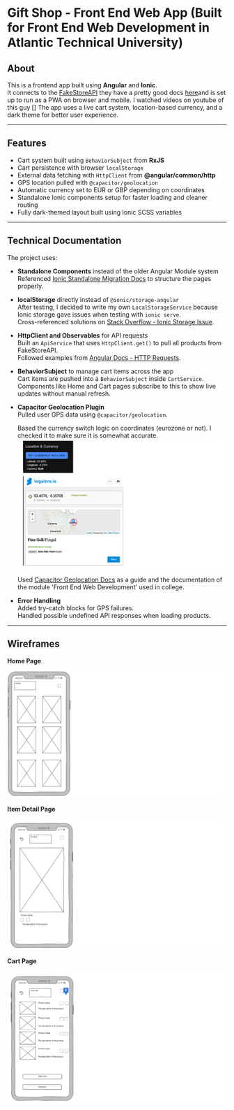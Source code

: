 # Gift Shop - Front End Web App (Built for Front End Web Development in Atlantic Technical University)

## About

This is a frontend app built using **Angular** and **Ionic**.  
It connects to the [FakeStoreAPI](https://fakestoreapi.com/products) they have a pretty good docs [here](https://fakestoreapi.com/docs )and is set up to run as a PWA on browser and mobile.  I watched videos on youtube of this guy []
The app uses a live cart system, location-based currency, and a dark theme for better user experience.

---

## Features

- Cart system built using `BehaviorSubject` from **RxJS**
- Cart persistence with browser `localStorage`
- External data fetching with `HttpClient` from **@angular/common/http**
- GPS location pulled with `@capacitor/geolocation`
- Automatic currency set to EUR or GBP depending on coordinates
- Standalone Ionic components setup for faster loading and cleaner routing
- Fully dark-themed layout built using Ionic SCSS variables

---

## Technical Documentation

The project uses:

- **Standalone Components** instead of the older Angular Module system  
  Referenced [Ionic Standalone Migration Docs](https://ionicframework.com/docs/angular/build-options#standalones) to structure the pages properly.

- **localStorage** directly instead of `@ionic/storage-angular`  
  After testing, I decided to write my own `LocalStorageService` because Ionic storage gave issues when testing with `ionic serve`.  
  Cross-referenced solutions on [Stack Overflow - Ionic Storage Issue](https://stackoverflow.com/questions/74439365/no-available-storage-method-found-in-ionic-angular).

- **HttpClient and Observables** for API requests  
  Built an `ApiService` that uses `HttpClient.get()` to pull all products from FakeStoreAPI.  
  Followed examples from [Angular Docs - HTTP Requests](https://angular.io/guide/http).

- **BehaviorSubject** to manage cart items across the app  
  Cart items are pushed into a `BehaviorSubject` inside `CartService`.  
  Components like Home and Cart pages subscribe to this to show live updates without manual refresh.

- **Capacitor Geolocation Plugin**  
  Pulled user GPS data using `@capacitor/geolocation`. 

  Based the currency switch logic on coordinates (eurozone or not). 
  I checked it to make sure it is somewhat accurate. ![screenshots](src/assets/geolocation-test.png) 
  Used [Capacitor Geolocation Docs](https://capacitorjs.com/docs/apis/geolocation) as a guide and the documentation of the module 'Front End Web Development' used in college.

- **Error Handling**  
  Added try-catch blocks for GPS failures.  
  Handled possible undefined API responses when loading products.

---

## Wireframes

**Home Page**

![Home Page Wireframe](src/assets/wireframes/home-wireframe.png)

**Item Detail Page**

![Item Detail Page Wireframe](src/assets/wireframes/item-detail-wireframe.png)

**Cart Page**

![Cart Page Wireframe](src/assets/wireframes/cart-screen-wireframe.png)

